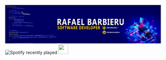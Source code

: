 <img src="https://github.com/RafaelBarbieru/RafaelBarbieru/blob/main/1673702086148.jfif" alt="Banner">
<img src="https://spotify-recently-played-readme.vercel.app/api?user=t2pgcbpsdn8oxevpfm4ppjvxo&count=3&unique=true" alt="Spotify recently played">
<img height="32" width="32" src="https://cdn.simpleicons.org/linkedin">

